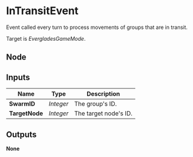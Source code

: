 # InTransitEvent
Event called every turn to process movements of groups that are in transit.  

Target is *EvergladesGameMode*.  

## Node

## Inputs
|Name           |Type       |Description            |
|---------------|-----------|-----------------------|
|**SwarmID**    |*Integer*  |The group's ID.        |
|**TargetNode** |*Integer*  |The target node's ID.  |

## Outputs
**None**